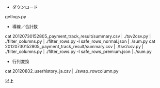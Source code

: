 

* ダウンロード

getlogs.py

* 導線／合計数

cat 20120730152805_payment_track_result/summary.csv | ./tsv2csv.py | ./filter_columns.py | ./filter_rows.py -l safe_rows_normal.json | ./sum.py
cat 20120730152805_payment_track_result/summary.csv | ./tsv2csv.py | ./filter_columns.py | ./filter_rows.py -l safe_rows_premium.json | ./sum.py

* 行列変換

cat 20120802_userhistory_ja.csv | ./swap_rowcolumn.py 


以上
